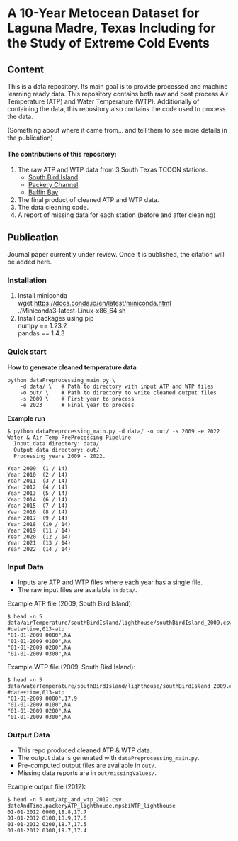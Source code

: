 # A 10-Year Metocean Dataset for Laguna Madre, Texas Including for the Study of Extreme Cold Events

## Content

This is a data repository. Its main goal is to provide processed and machine learning ready data. This repository contains both raw and post process Air Temperature (ATP) and Water Temperature (WTP). Additionally of containing the data, this repository also contains the code used to process the data.

(Something about where it came from... and tell them to see more details in the publication)

#### The contributions of this repository: 

1. The raw ATP and WTP data from 3 South Texas TCOON stations.
    - [South Bird Island](https://tidesandcurrents.noaa.gov/stationhome.html?id=8776139)
    - [Packery Channel](https://tidesandcurrents.noaa.gov/stationhome.html?id=8775792)
    - [Baffin Bay](https://tidesandcurrents.noaa.gov/stationhome.html?id=8776604)
2. The final product of cleaned ATP and WTP data.
3. The data cleaning code.
4. A report of missing data for each station (before and after cleaning)

## Publication
Journal paper currently under review. Once it is published, the citation will be added here.

### Installation
1. Install miniconda </br>
    wget https://docs.conda.io/en/latest/miniconda.html </br>
    ./Miniconda3-latest-Linux-x86_64.sh
2. Install packages using pip </br>
   numpy == 1.23.2 </br>
   pandas == 1.4.3 </br>

### Quick start

**How to generate cleaned temperature data**

    python dataPreprocessing_main.py \
        -d data/ \   # Path to directory with input ATP and WTP files
        -o out/ \    # Path to directory to write cleaned output files
        -s 2009 \    # First year to process
        -e 2023      # Final year to process

**Example run**

    $ python dataPreprocessing_main.py -d data/ -o out/ -s 2009 -e 2022
    Water & Air Temp PreProcessing Pipeline
      Input data directory: data/
      Output data directory: out/
      Processing years 2009 - 2022.

    Year 2009  (1 / 14)
    Year 2010  (2 / 14)
    Year 2011  (3 / 14)
    Year 2012  (4 / 14)
    Year 2013  (5 / 14)
    Year 2014  (6 / 14)
    Year 2015  (7 / 14)
    Year 2016  (8 / 14)
    Year 2017  (9 / 14)
    Year 2018  (10 / 14)
    Year 2019  (11 / 14)
    Year 2020  (12 / 14)
    Year 2021  (13 / 14)
    Year 2022  (14 / 14)

### Input Data

- Inputs are ATP and WTP files where each year has a single file.
- The raw input files are available in `data/`.

Example ATP file (2009, South Bird Island):

    $ head -n 5 data/airTemperature/southBirdIsland/lighthouse/southBirdIsland_2009.csv 
    #date+time,013-atp
    "01-01-2009 0000",NA
    "01-01-2009 0100",NA
    "01-01-2009 0200",NA
    "01-01-2009 0300",NA

Example WTP file (2009, South Bird Island):

    $ head -n 5 data/waterTemperature/southBirdIsland/lighthouse/southBirdIsland_2009.csv 
    #date+time,013-wtp
    "01-01-2009 0000",17.9
    "01-01-2009 0100",NA
    "01-01-2009 0200",NA
    "01-01-2009 0300",NA

### Output Data

- This repo produced cleaned ATP & WTP data.
- The output data is generated with `dataPreprocessing_main.py`.
- Pre-computed output files are available in `out/`.
- Missing data reports are in `out/missingValues/`.

Example output file (2012):

    $ head -n 5 out/atp_and_wtp_2012.csv
    dateAndTime,packeryATP_lighthouse,npsbiWTP_lighthouse
    01-01-2012 0000,18.8,17.7
    01-01-2012 0100,18.9,17.6
    01-01-2012 0200,18.7,17.5
    01-01-2012 0300,19.7,17.4
